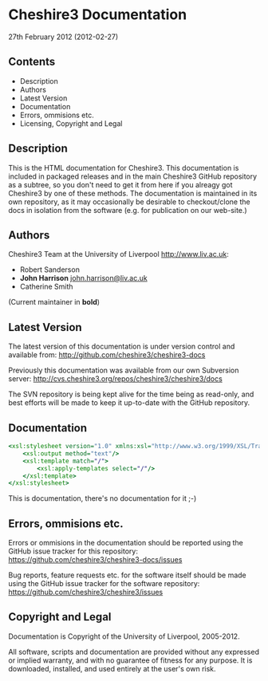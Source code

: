 Cheshire3 Documentation
=======================

27th February 2012 (2012-02-27)

Contents
--------

- Description
- Authors
- Latest Version
- Documentation
- Errors, ommisions etc.
- Licensing, Copyright and Legal


Description
-----------

This is the HTML documentation for Cheshire3. This documentation is included 
in packaged releases and in the main Cheshire3 GitHub repository as a subtree, 
so you don't need to get it from here if you alreagy got Cheshire3 by one of 
these methods. The documentation is maintained in its own repository, as it 
may occasionally be desirable to checkout/clone the docs in isolation from the 
software (e.g. for publication on our web-site.)


Authors
-------

Cheshire3 Team at the University of Liverpool <http://www.liv.ac.uk>:

* Robert Sanderson
* **John Harrison** john.harrison@liv.ac.uk
* Catherine Smith

(Current maintainer in **bold**)


Latest Version
--------------

The latest version of this documentation is under version control and 
available from:
http://github.com/cheshire3/cheshire3-docs

Previously this documentation was available from our own Subversion server:
http://cvs.cheshire3.org/repos/cheshire3/cheshire3/docs

The SVN repository is being kept alive for the time being as read-only, and 
best efforts will be made to keep it up-to-date with the GitHub repository.


Documentation
-------------

```xslt
<xsl:stylesheet version="1.0" xmlns:xsl="http://www.w3.org/1999/XSL/Transform">
    <xsl:output method="text"/>
    <xsl:template match="/">
    	<xsl:apply-templates select="/"/>
    </xsl:template>
</xsl:stylesheet>
```
   
This is documentation, there's no documentation for it ;-)


Errors, ommisions etc.
----------------------

Errors or ommisions in the documentation should be reported using the GitHub 
issue tracker for this repository:
https://github.com/cheshire3/cheshire3-docs/issues

Bug reports, feature requests etc. for the software itself should be made 
using the GitHub issue tracker for the software repository:
https://github.com/cheshire3/cheshire3/issues


Copyright and Legal
-------------------

Documentation is Copyright of the University of Liverpool, 2005-2012.

All software, scripts and documentation are provided without any expressed or 
implied warranty, and with no guarantee of fitness for any purpose. It is 
downloaded, installed, and used entirely at the user's own risk.


